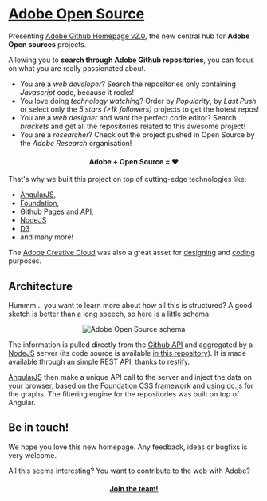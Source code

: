 [Adobe Open Source](http://adobe.github.com)
=======================

Presenting [Adobe Github Homepage v2.0](http://adobe.github.com), the new central hub for **Adobe Open sources** projects.

Allowing you to **search through Adobe Github repositories**, you can focus on what you are really passionated about.

- You are a *web developer*? Search the repositories only containing *Javascript* code, because it rocks!
- You love doing *technology watching*? Order by *Popularity*, by *Last Push* or select only the *5 stars (>1k followers)* projects to get the hotest repos!
- You are a *web designer* and want the perfect code editor? Search *brackets* and get all the repositories related to this awesome project!
- You are a *researcher*? Check out the project pushed in Open Source by the *Adobe Research* organisation!

<h4 align="center"> Adobe + Open Source = ♥ </h4>

That's why we built this project on top of cutting-edge technologies like:

- [AngularJS](http://angularjs.org/),
- [Foundation](http://foundation.zurb.com/),
- [Github Pages](http://pages.github.com/) and [API](http://developer.github.com/v3/),
- [NodeJS](nodejs.org)
- [D3](http://d3js.org/)
- and many more!

The [Adobe Creative Cloud](http://www.adobe.com/products/creativecloud.html) was also a great asset for [designing](photoshop.com) and [coding](brackets.io) purposes.

## Architecture

Hummm... you want to learn more about how all this is structured? A good sketch is better than a long speech, so here is a little schema:

<p align="center"> <img src="https://raw2.github.com/adobe/adobe.github.com/master/img/schema_adobe_open_source.png"  alt="Adobe Open Source schema" /></p>

The information is pulled directly from the [Github API](http://developer.github.com/v3/) and aggregated by a [NodeJS](nodejs.org) server (its code source is available [in this repository](https://github.com/kimchouard/server.adobe.github.com)). It is made available through an simple REST API, thanks to [restify](mcavage.me/node-restify/).

[AngularJS](http://angularjs.org/) then make a unique API call to the server and inject the data on your browser, based on the [Foundation](http://foundation.zurb.com/) CSS framework and using [dc.js](nickqizhu.github.io/dc.js/) for the graphs. The filtering engine for the repositories was built on top of Angular.

## Be in touch!

We hope you love this new homepage. Any feedback, ideas or bugfixs is very welcome.

All this seems interesting? You want to contribute to the web with Adobe?

<h4 align="center"><a href="http://www.adobe.com/careers.html" target="_blank">Join the team!</a></h4>